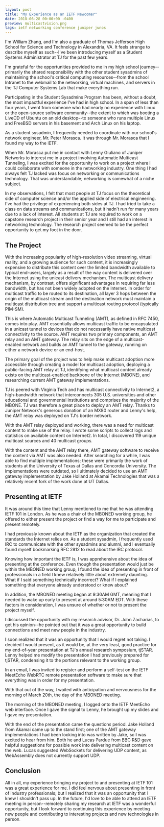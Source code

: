 ```yaml
---
layout: post
title: "My Experience as an IETF Newcomer"
date: 2018-06-28 00:00:00 -0400
preview: multicastvision.png
tags: ietf networking conference juniper junos
---
```


I'm William Zhang, and I'm also a graduate of Thomas Jefferson High School for Science and Technology in Alexandria, VA. It feels strange to describe myself as such--I've been introducing myself as a Student Systems Administrator at TJ for the past few years. 

I'm grateful for the opportunities provided to me in my high school journey--primarily the shared responsibility with the other student sysadmins of maintaining the school's critical computing resources--from the school Intranet to the webmail to the networking, virtual machines, and servers in the TJ Computer Systems Lab that make everything run.

Participating in the Student Sysadmins Program has been, without a doubt, the most impactful experience I've had in high school. In a span of less than four years, I went from someone who had nearly no experience with Linux or the open-source software community--the extent to which was booting a LiveCD of Ubuntu on an old desktop--to someone who runs multiple Linux and FreeBSD servers in his basement and Arch Linux on his laptop.

As a student sysadmin, I frequently needed to coordinate with our school's network engineer, Mr. Peter Morasca. It was through Mr. Morasca that I found my way to the IETF.

When Mr. Morasca put me in contact with Lenny Giuliano of Juniper Networks to interest me in a project involving Automatic Multicast Tunneling, I was excited for the opportunity to work on a project where I could collaborate with someone in the networking industry. One thing I had always felt TJ lacked was focus on networking or communications technology. That was understandable; networking is somewhat of a niche subject.

In my observations, I felt that most people at TJ focus on the theoretical side of computer science and/or the applied side of electrical engineering. I've had the privilege of experiencing both sides at TJ. I had tried to take a class on data streams and communications, but it hadn't run for many years due to a lack of interest. All students at TJ are required to work on a capstone research project in their senior year and I still had an interest in networking technology. The research project seemed to be the perfect opportunity to get my foot in the door.

## The Project

With the increasing popularity of high-resolution video streaming, virtual reality, and a growing audience for such content, it is increasingly expensive to distribute this content over the limited bandwidth available to typical end-users, largely as a result of the way content is delivered over the Internet using the unicast delivery mechanism. The multicast delivery mechanism, by contrast, offers significant advantages in requiring far less bandwidth, but has not been widely adopted on the Internet. In order for multicast traffic to be routed to its destination, all layer 3 hops between the origin of the multicast stream and the destination network must maintain a multicast distribution tree and support a multicast routing protocol (typically PIM-SM).

This is where Automatic Multicast Tunneling (AMT), as defined in RFC 7450, comes into play. AMT essentially allows multicast traffic to be encapsulated in a unicast tunnel to devices that do not necessarily have native multicast connectivity to the source. AMT requires two primary components, an AMT relay and an AMT gateway. The relay sits on the edge of a multicast-enabled network and builds an AMT tunnel to the gateway, running on either a network device or an end-host.

The primary goal of the project was to help make multicast adoption more accessible through creating a model for multicast adoption, deploying a public-facing AMT relay at TJ, identifying what multicast content already exists on the multicast-enabled backbone of the Internet (MBONE), and researching current AMT gateway implementations.

TJ is peered with Virginia Tech and has multicast connectivity to Internet2, a high-bandwidth network that interconnects 305 U.S. universities and other educational and governmental institutions and comprises the majority of the MBONE. TJ was therefore a great place to deploy an AMT relay. Thanks to Juniper Network's generous donation of an MX80 router and Lenny's help, the AMT relay was deployed on TJ's border network.

With the AMT relay deployed and working, there was a need for multicast content to make use of the relay. I wrote some scripts to collect logs and statistics on available content on Internet2. In total, I discovered 119 unique multicast sources and 40 multicast groups.

With the content and the AMT relay there, AMT gateway software to receive the content via AMT was also needed. After searching for a while, I was able to find multiple implementations; these were primarily the work of students at the University of Texas at Dallas and Concordia University. The implementations were outdated, so I ultimately decided to use an AMT gateway implementation by Jake Holland at Akamai Technologies that was a relatively recent fork of the work done at UT Dallas.

## Presenting at IETF

It was around this time that Lenny mentioned to me that he was attending IETF 101 in London. As he was a chair of the MBONED working group, he offered to either present the project or find a way for me to participate and present remotely.

I had previously known about the IETF as the organization that created the standards the Internet relies on. As a student sysadmin, I frequently used IRC to communicate with the other sysadmins and alumni, and I eventually found myself bookmarking RFC 2812 to read about the IRC protocol.

Knowing how important the IETF is, I was apprehensive about the idea of presenting at the conference. Even though the presentation would just be within the MBONED working group, I found the idea of presenting in front of professionals in a field I knew relatively little about extremely daunting. What if I said something technically incorrect? What if I explained something that everyone already understood or knew about?

In addition, the MBONED meeting began at 9:30AM GMT, meaning that I needed to wake up early to present at around 5:30AM EDT. With these factors in consideration, I was unsure of whether or not to present the project myself.

I discussed the opportunity with my research advisor, Dr. John Zacharias, to get his opinion--he pointed out that it was a great opportunity to build connections and meet new people in the industry.

I soon realized that it was an opportunity that I would regret not taking. I decided I would present, as it would be, at the very least, good practice for my end-of-year presentation at TJ's annual research symposium, tjSTAR. Lenny helped me modify the presentation I had previously prepared for tjSTAR, condensing it to the portions relevant to the working group. 

In an email, I was invited to register and perform a self-test on the IETF MeetEcho WebRTC remote presentation software to make sure that everything was in order for my presentation.

With that out of the way, I waited with anticipation and nervousness for the morning of March 20th, the day of the MBONED meeting.

The morning of the MBONED meeting, I logged onto the IETF MeetEcho web interface. Once I gave the signal to Lenny, he brought up my slides and I gave my presentation.

With the end of the presentation came the questions period. Jake Holland from Akamai came up to the stand first; one of the AMT gateway implementations I had been looking into was written by Jake, so I was excited to hear from him. Both he and Lucas Pardue from BBC R&D gave helpful suggestions for possible work into delivering multicast content on the web. Lucas suggested WebSockets for delivering UDP content, as WebAssembly does not currently support UDP.

## Conclusion

All in all, my experience bringing my project to and presenting at IETF 101 was a great experience for me. I did feel nervous about presenting in front of industry professionals; but I realized that it was an opportunity that I knew I shouldn't pass up. In the future, I'd love to be able to attend an IETF meeting in person--remotely sharing my research at IETF was a wonderful opportunity, but I look forward to continuing this experience by meeting new people and contributing to interesting projects and new technologies in person.
